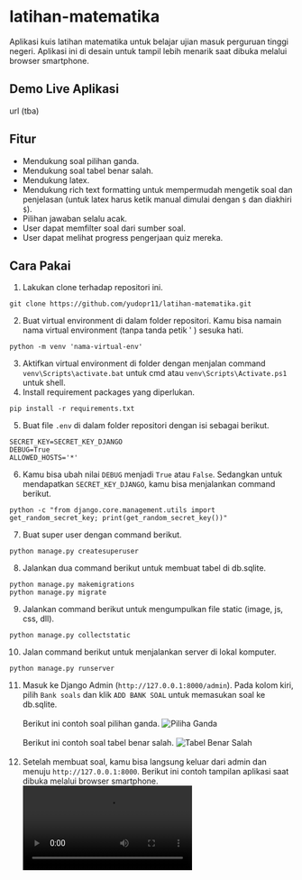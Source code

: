 # latihan-matematika
Aplikasi kuis latihan matematika untuk belajar ujian masuk perguruan tinggi negeri. Aplikasi ini di desain untuk tampil lebih menarik saat dibuka melalui browser smartphone.
## Demo Live Aplikasi
url (tba)
## Fitur
- Mendukung soal pilihan ganda.
- Mendukung soal tabel benar salah.
- Mendukung latex.
- Mendukung rich text formatting untuk mempermudah mengetik soal dan penjelasan (untuk latex harus ketik manual dimulai dengan `$` dan diakhiri `$`).
- Pilihan jawaban selalu acak.
- User dapat memfilter soal dari sumber soal.
- User dapat melihat progress pengerjaan quiz mereka.
## Cara Pakai
1. Lakukan clone terhadap repositori ini. <br>
```
git clone https://github.com/yudopr11/latihan-matematika.git
```
2. Buat virtual environment di dalam folder repositori. Kamu bisa namain nama virtual environment (tanpa tanda petik ' ) sesuka hati.
```
python -m venv 'nama-virtual-env'
```
3. Aktifkan virtual environment di folder dengan menjalan command `venv\Scripts\activate.bat` untuk cmd atau `venv\Scripts\Activate.ps1` untuk shell.
4. Install requirement packages yang diperlukan.
```
pip install -r requirements.txt
```
5. Buat file `.env` di dalam folder repositori dengan isi sebagai berikut.
```
SECRET_KEY=SECRET_KEY_DJANGO
DEBUG=True
ALLOWED_HOSTS='*'
```
6. Kamu bisa ubah nilai `DEBUG` menjadi `True` atau `False`. Sedangkan untuk mendapatkan `SECRET_KEY_DJANGO`, kamu bisa menjalankan command berikut.
```
python -c "from django.core.management.utils import get_random_secret_key; print(get_random_secret_key())"
```
7. Buat super user dengan command berikut.
```
python manage.py createsuperuser
```
8. Jalankan dua command berikut untuk membuat tabel di db.sqlite.
```
python manage.py makemigrations
python manage.py migrate
```
9. Jalankan command berikut untuk mengumpulkan file static (image, js, css, dll).
```
python manage.py collectstatic
```
10. Jalan command berikut untuk menjalankan server di lokal komputer.
```
python manage.py runserver
```
11. Masuk ke Django Admin (`http://127.0.0.1:8000/admin`). Pada kolom kiri, pilih `Bank soals` dan klik `ADD BANK SOAL` untuk memasukan soal ke db.sqlite.<br><br>
Berikut ini contoh soal pilihan ganda.
![Piliha Ganda](https://res.cloudinary.com/dnf9bfdne/image/upload/v1679148039/pilihan-ganda_yxb1ya.jpg)<br><br>
Berikut ini contoh soal tabel benar salah.
![Tabel Benar Salah](https://res.cloudinary.com/dnf9bfdne/image/upload/v1679148247/tabel-benar-salah_esgxpn.jpg)<br><br>
12. Setelah membuat soal, kamu bisa langsung keluar dari admin dan menuju `http://127.0.0.1:8000`. Berikut ini contoh tampilan aplikasi saat dibuka melalui browser smartphone.<br>
![Demo Aplikasi](https://user-images.githubusercontent.com/107313576/226112267-85455bbe-ec43-4530-8b2a-acad0de1c223.mp4)
